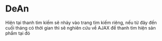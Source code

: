 # DeAn
 Hiện tại thanh tìm kiếm sẽ nhảy vào trang tìm kiếm riêng, nếu từ đây đến cuối tháng có thời gian thì sẽ nghiên cứu về AJAX để thanh tìm hiện sản phẩm tại đó
